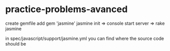 # practice-problems-avanced




create gemfile
add gem 'jasmine'
jasmine init => console
start server => rake jasmine


in spec/javascript/support/jasmine.yml you can find where the source code should be 


